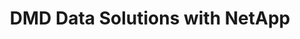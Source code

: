 ---
layout: post
title: DMD Data Solutions with NetApp
level: platinum
logo_filename: dmd_solutions.jpg
---